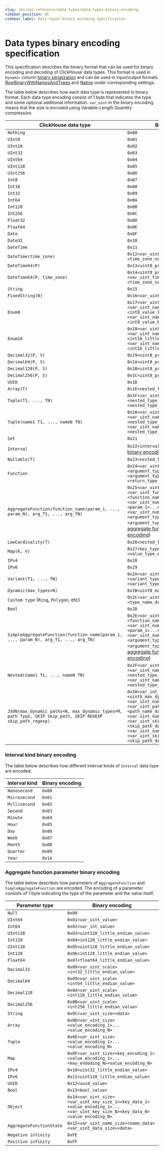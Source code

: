 ```yaml
---
slug: /en/sql-reference/data-types/data-types-binary-encoding
sidebar_position: 56
sidebar_label: Data types binary encoding specification.
---
```



# Data types binary encoding specification

This specification describes the binary format that can be used for binary encoding and decoding of ClickHouse data types. This format is used in `Dynamic` column [binary serialization](dynamic.md#binary-output-format) and can be used in input/output formats [RowBinaryWithNamesAndTypes](../../interfaces/formats.md#rowbinarywithnamesandtypes) and [Native](../../interfaces/formats.md#native) under corresponding settings.

The table below describes how each data type is represented in binary format. Each data type encoding consist of 1 byte that indicates the type and some optional additional information.
`var_uint` in the binary encoding means that the size is encoded using Variable-Length Quantity compression.

| ClickHouse data type                                                                                      | Binary encoding                                                                                                                                                                                                                                                                                                                               |
|-----------------------------------------------------------------------------------------------------------|-----------------------------------------------------------------------------------------------------------------------------------------------------------------------------------------------------------------------------------------------------------------------------------------------------------------------------------------------|
| `Nothing`                                                                                                 | `0x00`                                                                                                                                                                                                                                                                                                                                        |
| `UInt8`                                                                                                   | `0x01`                                                                                                                                                                                                                                                                                                                                        |
| `UInt16`                                                                                                  | `0x02`                                                                                                                                                                                                                                                                                                                                        |
| `UInt32`                                                                                                  | `0x03`                                                                                                                                                                                                                                                                                                                                        |
| `UInt64`                                                                                                  | `0x04`                                                                                                                                                                                                                                                                                                                                        |
| `UInt128`                                                                                                 | `0x05`                                                                                                                                                                                                                                                                                                                                        |
| `UInt256`                                                                                                 | `0x06`                                                                                                                                                                                                                                                                                                                                        |
| `Int8`                                                                                                    | `0x07`                                                                                                                                                                                                                                                                                                                                        |
| `Int16`                                                                                                   | `0x08`                                                                                                                                                                                                                                                                                                                                        |
| `Int32`                                                                                                   | `0x09`                                                                                                                                                                                                                                                                                                                                        |
| `Int64`                                                                                                   | `0x0A`                                                                                                                                                                                                                                                                                                                                        |
| `Int128`                                                                                                  | `0x0B`                                                                                                                                                                                                                                                                                                                                        |
| `Int256`                                                                                                  | `0x0C`                                                                                                                                                                                                                                                                                                                                        |
| `Float32`                                                                                                 | `0x0D`                                                                                                                                                                                                                                                                                                                                        |
| `Float64`                                                                                                 | `0x0E`                                                                                                                                                                                                                                                                                                                                        |
| `Date`                                                                                                    | `0x0F`                                                                                                                                                                                                                                                                                                                                        |
| `Date32`                                                                                                  | `0x10`                                                                                                                                                                                                                                                                                                                                        |
| `DateTime`                                                                                                | `0x11`                                                                                                                                                                                                                                                                                                                                        |
| `DateTime(time_zone)`                                                                                     | `0x12<var_uint_time_zone_name_size><time_zone_name_data>`                                                                                                                                                                                                                                                                                     |
| `DateTime64(P)`                                                                                           | `0x13<uint8_precision>`                                                                                                                                                                                                                                                                                                                       |
| `DateTime64(P, time_zone)`                                                                                | `0x14<uint8_precision><var_uint_time_zone_name_size><time_zone_name_data>`                                                                                                                                                                                                                                                                    |
| `String`                                                                                                  | `0x15`                                                                                                                                                                                                                                                                                                                                        |
| `FixedString(N)`                                                                                          | `0x16<var_uint_size>`                                                                                                                                                                                                                                                                                                                         |
| `Enum8`                                                                                                   | `0x17<var_uint_number_of_elements><var_uint_name_size_1><name_data_1><int8_value_1>...<var_uint_name_size_N><name_data_N><int8_value_N>`                                                                                                                                                                                                      |
| `Enum16`                                                                                                  | `0x18<var_uint_number_of_elements><var_uint_name_size_1><name_data_1><int16_little_endian_value_1>...><var_uint_name_size_N><name_data_N><int16_little_endian_value_N>`                                                                                                                                                                       |
| `Decimal32(P, S)`                                                                                         | `0x19<uint8_precision><uint8_scale>`                                                                                                                                                                                                                                                                                                          |
| `Decimal64(P, S)`                                                                                         | `0x1A<uint8_precision><uint8_scale>`                                                                                                                                                                                                                                                                                                          |
| `Decimal128(P, S)`                                                                                        | `0x1B<uint8_precision><uint8_scale>`                                                                                                                                                                                                                                                                                                          |
| `Decimal256(P, S)`                                                                                        | `0x1C<uint8_precision><uint8_scale>`                                                                                                                                                                                                                                                                                                          |
| `UUID`                                                                                                    | `0x1D`                                                                                                                                                                                                                                                                                                                                        |
| `Array(T)`                                                                                                | `0x1E<nested_type_encoding>`                                                                                                                                                                                                                                                                                                                  |
| `Tuple(T1, ..., TN)`                                                                                      | `0x1F<var_uint_number_of_elements><nested_type_encoding_1>...<nested_type_encoding_N>`                                                                                                                                                                                                                                                        |
| `Tuple(name1 T1, ..., nameN TN)`                                                                          | `0x20<var_uint_number_of_elements><var_uint_name_size_1><name_data_1><nested_type_encoding_1>...<var_uint_name_size_N><name_data_N><nested_type_encoding_N>`                                                                                                                                                                                  |
| `Set`                                                                                                     | `0x21`                                                                                                                                                                                                                                                                                                                                        |
| `Interval`                                                                                                | `0x22<interval_kind>` (see [interval kind binary encoding](#interval-kind-binary-encoding))                                                                                                                                                                                                                                                   |
| `Nullable(T)`                                                                                             | `0x23<nested_type_encoding>`                                                                                                                                                                                                                                                                                                                  |
| `Function`                                                                                                | `0x24<var_uint_number_of_arguments><argument_type_encoding_1>...<argument_type_encoding_N><return_type_encoding>`                                                                                                                                                                                                                             |
| `AggregateFunction(function_name(param_1, ..., param_N), arg_T1, ..., arg_TN)`                            | `0x25<var_uint_version><var_uint_function_name_size><function_name_data><var_uint_number_of_parameters><param_1>...<param_N><var_uint_number_of_arguments><argument_type_encoding_1>...<argument_type_encoding_N>` (see [aggregate function parameter binary encoding](#aggregate-function-parameter-binary-encoding))                        |
| `LowCardinality(T)`                                                                                       | `0x26<nested_type_encoding>`                                                                                                                                                                                                                                                                                                                  |
| `Map(K, V)`                                                                                               | `0x27<key_type_encoding><value_type_encoding>`                                                                                                                                                                                                                                                                                                |
| `IPv4`                                                                                                    | `0x28`                                                                                                                                                                                                                                                                                                                                        |
| `IPv6`                                                                                                    | `0x29`                                                                                                                                                                                                                                                                                                                                        |
| `Variant(T1, ..., TN)`                                                                                    | `0x2A<var_uint_number_of_variants><variant_type_encoding_1>...<variant_type_encoding_N>`                                                                                                                                                                                                                                                      |
| `Dynamic(max_types=N)`                                                                                    | `0x2B<uint8_max_types>`                                                                                                                                                                                                                                                                                                                       |
| `Custom type` (`Ring`, `Polygon`, etc)                                                                    | `0x2C<var_uint_type_name_size><type_name_data>`                                                                                                                                                                                                                                                                                               |
| `Bool`                                                                                                    | `0x2D`                                                                                                                                                                                                                                                                                                                                        |
| `SimpleAggregateFunction(function_name(param_1, ..., param_N), arg_T1, ..., arg_TN)`                      | `0x2E<var_uint_function_name_size><function_name_data><var_uint_number_of_parameters><param_1>...<param_N><var_uint_number_of_arguments><argument_type_encoding_1>...<argument_type_encoding_N>` (see [aggregate function parameter binary encoding](#aggregate-function-parameter-binary-encoding))                                          |
| `Nested(name1 T1, ..., nameN TN)`                                                                         | `0x2F<var_uint_number_of_elements><var_uint_name_size_1><name_data_1><nested_type_encoding_1>...<var_uint_name_size_N><name_data_N><nested_type_encoding_N>`                                                                                                                                                                                  |
| `JSON(max_dynamic_paths=N, max_dynamic_types=M, path Type, SKIP skip_path, SKIP REGEXP skip_path_regexp)` | `0x30<var_int_max_dynamic_paths><uint8_max_dynamic_types><var_uint_number_of_typed_paths><var_uint_path_name_size_1><path_name_data_1><encoded_type_1>...<var_uint_number_of_skip_paths><var_uint_skip_path_size_1><skip_path_data_1>...<var_uint_number_of_skip_path_regexps><var_uint_skip_path_regexp_size_1><skip_path_data_regexp_1>...` |


### Interval kind binary encoding

The table below describes how different interval kinds of `Interval` data type are encoded.

| Interval kind | Binary encoding |
|---------------|-----------------|
| `Nanosecond`  | `0x00`          |
| `Microsecond` | `0x01`          |
| `Millisecond` | `0x02`          |
| `Second`      | `0x03`          |
| `Minute`      | `0x04`          |
| `Hour`        | `0x05`          |
| `Day`         | `0x06`          |
| `Week`        | `0x07`          |
| `Month`       | `0x08`          |
| `Quarter`     | `0x09`          |
| `Year`        | `0x1A`          |

### Aggregate function parameter binary encoding

The table below describes how parameters of `AggragateFunction` and `SimpleAggregateFunction` are encoded.
The encoding of a parameter consists of 1 byte indicating the type of the parameter and the value itself.

| Parameter type           | Binary encoding                                                                                                                |
|--------------------------|--------------------------------------------------------------------------------------------------------------------------------|
| `Null`                   | `0x00`                                                                                                                         |
| `UInt64`                 | `0x01<var_uint_value>`                                                                                                         |
| `Int64`                  | `0x02<var_int_value>`                                                                                                          |
| `UInt128`                | `0x03<uint128_little_endian_value>`                                                                                            |
| `Int128`                 | `0x04<int128_little_endian_value>`                                                                                             |
| `UInt128`                | `0x05<uint128_little_endian_value>`                                                                                            |
| `Int128`                 | `0x06<int128_little_endian_value>`                                                                                             |
| `Float64`                | `0x07<float64_little_endian_value>`                                                                                            |
| `Decimal32`              | `0x08<var_uint_scale><int32_little_endian_value>`                                                                              |
| `Decimal64`              | `0x09<var_uint_scale><int64_little_endian_value>`                                                                              |
| `Decimal128`             | `0x0A<var_uint_scale><int128_little_endian_value>`                                                                             |
| `Decimal256`             | `0x0B<var_uint_scale><int256_little_endian_value>`                                                                             |
| `String`                 | `0x0C<var_uint_size><data>`                                                                                                    |
| `Array`                  | `0x0D<var_uint_size><value_encoding_1>...<value_encoding_N>`                                                                   |
| `Tuple`                  | `0x0E<var_uint_size><value_encoding_1>...<value_encoding_N>`                                                                   |
| `Map`                    | `0x0F<var_uint_size><key_encoding_1><value_encoding_1>...<key_endoding_N><value_encoding_N>`                                   |
| `IPv4`                   | `0x10<uint32_little_endian_value>`                                                                                             |
| `IPv6`                   | `0x11<uint128_little_endian_value>`                                                                                            |
| `UUID`                   | `0x12<uuid_value>`                                                                                                             |
| `Bool`                   | `0x13<bool_value>`                                                                                                             |
| `Object`                 | `0x14<var_uint_size><var_uint_key_size_1><key_data_1><value_encoding_1>...<var_uint_key_size_N><key_data_N><value_encoding_N>` |
| `AggregateFunctionState` | `0x15<var_uint_name_size><name_data><var_uint_data_size><data>`                                                                |
| `Negative infinity`      | `0xFE`                                                                                                                         |
| `Positive infinity`      | `0xFF`                                                                                                                         |
